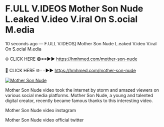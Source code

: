 # F.ULL V.IDEOS Mother Son Nude L.eaked V.ideo V.iral On S.ocial M.edia

10 seconds ago — F.ULL V.IDEOS] Mother Son Nude L.eaked V.ideo V.iral On S.ocial M.edia

🌐 CLICK HERE 🟢==►► https://hmhmed.com/mother-son-nude

🔴 CLICK HERE 🌐==►► https://hmhmed.com/mother-son-nude

[![Mother Son Nude](https://i.imgur.com/dJHk4Zq.gif)](https://hmhmed.com/mother-son-nude)

Mother Son Nude video took the internet by storm and amazed viewers on various social media platforms. Mother Son Nude, a young and talented digital creator, recently became famous thanks to this interesting video.

Mother Son Nude video instagram

Mother Son Nude video official twitter